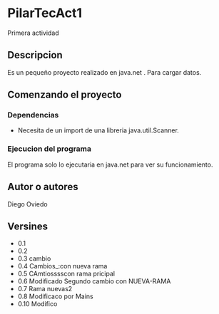 
# PilarTecAct1
Primera actividad

## Descripcion

Es un pequeño proyecto realizado en java.net . Para cargar datos.  

## Comenzando el proyecto

### Dependencias

- Necesita de un import de una libreria java.util.Scanner.

### Ejecucion del programa

El programa solo lo ejecutaria en java.net para ver su funcionamiento.

## Autor o autores

Diego Oviedo

## Versines
	
- 0.1
- 0.2
- 0.3 cambio
- 0.4 Cambios_:con nueva rama
- 0.5 CAmtiosssscon rama pricipal
- 0.6 Modificado Segundo cambio con NUEVA-RAMA
- 0.7 Rama nuevas2
- 0.8 Modificaco por Mains
- 0.10 Modifico


